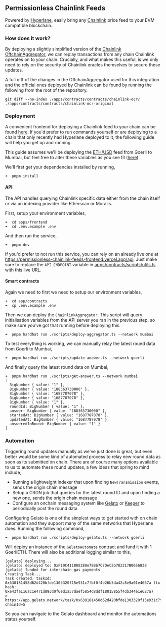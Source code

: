 ## Permissionless Chainlink Feeds

Powered by [Hyperlane](https://hyperlane.xyz), easily bring any [Chainlink](https://chain.link/) price feed to your EVM compatible blockchain.

### How does it work?

By deploying a slightly simplified version of the [Chainlink OffchainAggregator](https://github.com/smartcontractkit/libocr/blob/master/contract/OffchainAggregator.sol), we can replay transactions from any chain Chainlink operates on to your chain. Crucially, and what makes this useful, is we only need to rely on the security of Chainlink oracles themselves to secure these updates.

A full diff of the changes in the OffchainAggregator used for this integration and the official ones deployed by Chainlink can be found by running the following from the root of the repository.

```
git diff --no-index ./apps/contracts/contracts/chainlink-ocr/ ./apps/contracts/contracts/chainlink-ocr-original
```

### Deployment

A convenient frontend for deploying a Chainlink feed to your chain can be found [here](https://permissionless-chainlink-feeds-frontend.vercel.app/). If you'd prefer to run commands yourself or are deploying to a chain that only recently had Hyperlane deployed to it, the following guide will help you get up and running.

This guide assumes we'll be deploying the [ETH/USD](https://data.chain.link/) feed from Goerli to Mumbai, but feel free to alter these variables as you see fit ([here](./apps/contracts/scripts/utils.ts)).

We'll first get your dependencies installed by running,

```
➜  pnpm install
```

#### API

The API handles querying Chainlink specific data either from the chain itself or via an indexing provider like Etherscan or Moralis.

First, setup your environment variables,

```
➜  cd apps/frontend
➜  cd .env.example .env
```

And then run the service,

```
➜  pnpm dev
```

If you'd prefer to not run this service, you can rely on an already live one at https://permissionless-chainlink-feeds-frontend.vercel.app/api. Just make sure to replace the `API_ENDPOINT` variable in [apps/contracts/scripts/utils.ts](./apps/contracts/scripts/utils.ts) with this live URL.

#### Smart contracts

Again we need to first we need to setup our environment variables,

```
➜  cd app/contracts
➜  cp .env.example .env
```

Then we can deploy the `ChainlinkAggregator`. This script will query initialisation variables from the API server you ran in the previous step, so make sure you've got that running before deploying this.

```
➜  pnpm hardhat run ./scripts/deploy-aggregator.ts --network mumbai
```

To test everything is working, we can manually relay the latest round data from Goerli to Mumbai,

```
➜  pnpm hardhat run ./scripts/update-answer.ts --network goerli
```

And finally query the latest round data on Mumbai,

```
➜  pnpm hardhat run ./scripts/get-answer.ts --network mumbai
[
  BigNumber { value: "1" },
  BigNumber { value: "188363730000" },
  BigNumber { value: "1687787078" },
  BigNumber { value: "1687787078" },
  BigNumber { value: "1" },
  roundId: BigNumber { value: "1" },
  answer: BigNumber { value: "188363730000" },
  startedAt: BigNumber { value: "1687787078" },
  updatedAt: BigNumber { value: "1687787078" },
  answeredInRound: BigNumber { value: "1" }
]
```

### Automation

Triggering round updates manually as we've just done is great, but even better would be some kind of automated process to relay new round data as soon as its submitted on chain. There are of course many options available to us to automate these round updates, a few ideas that spring to mind include,

- Running a lightweight indexer that upon finding `NewTransmission` events, sends the origin chain message
- Setup a CRON job that queries for the latest round ID and upon finding a new one, sends the origin chain message
- Configure an onchain messaging system like [Gelato](https://gelato.network) or [Keeper](https://keep3r.network/) to periodically post the round data.

Configuring Gelato is one of the simplest ways to get started with on chain automation and they support many of the same networks that Hyperlane does. Running the following command,

```
➜  pnpm hardhat run ./scripts/deploy-gelato.ts --network goerli
```

Will deploy an instance of the `GelatoAutomate` contract and fund it with 1 GoerliETH. There will also be additional logging similar to this,

```
[gelato] deploying...
[gelato] deployed to: 0xF19C411808288e78Bb7C7DeC2b782217B0666838
[gelato] funded for interchain gas payments
Creating Task...
Task created, taskId: 0x630181458d62d420bfde1303320f15e931c7fbf0f4e26b3da42c8e9a01e4667a (tx hash: 0xe43fa116ac1e471d893d0f6ed1a57daef5854d8ddf18015855f4db344e1e627a)
> https://app.gelato.network/task/0x630181458d62d420bfde1303320f15e931c7fbf0f4e26b3da42c8e9a01e4667a?chainId=5
```

So you can navigate to the Gelato dashboard and monitor the automations status yourself.

